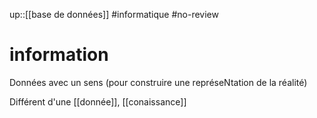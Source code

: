 up::[[base de données]]
#informatique #no-review 
# information

Données avec un sens (pour construire une représeNtation de la réalité)


Différent d'une [[donnée]], [[conaissance]]

